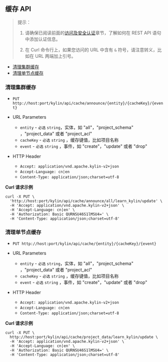 ## 缓存 API

> 提示：
>
> 1. 请确保已阅读前面的[访问及安全认证](authentication.cn.md)章节，了解如何在 REST API 语句中添加认证信息。
>
> 2. 在 Curl 命令行上，如果您访问的 URL 中含有 `&` 符号，请注意转义，比如在 URL 两端加上引号。



* [清理集群缓存](#清理集群缓存)
* [清理单节点缓存](#清理单节点缓存)



### 清理集群缓存

- `PUT http://host:port/kylin/api/cache/announce/{entity}/{cacheKey}/{event}`

- URL Parameters
    * `entity` - `必选` `string`，实体，如 "all"，"project_schema" ，"project_data" 或者 "project_acl" 
    * `cacheKey` - `必选` `string` ，缓存键值，比如项目名称
    * `event` - `必选` `string` ，事件，如 "create"，"update" 或者 "drop"

- HTTP Header
	- `Accept: application/vnd.apache.kylin-v2+json`
	- `Accept-Language: cn|en`
	- `Content-Type: application/json;charset=utf-8`

**Curl 请求示例**

```shell
curl -X PUT \
  'http://host:port/kylin/api/cache/announce/all/learn_kylin/update' \
  -H 'Accept: application/vnd.apache.kylin-v2+json' \
  -H 'Accept-Language: cn|en' \
  -H 'Authorization: Basic QURNSU46S1lMSU4=' \
  -H 'Content-Type: application/json;charset=utf-8'
```



### 清理单节点缓存

- `PUT http://host:port/kylin/api/cache/{entity}/{cacheKey}/{event}`

- URL Parameters
    * `entity` - `必选` `string`，实体，如 "all"，"project_schema" ，"project_data" 或者 "project_acl" 
    * `cacheKey` - `必选` `string`  ，缓存键值，比如项目名称
    * `event` - `必选` `string` ，事件，如 "create"，"update" 或者 "drop"

- HTTP Header
	- `Accept: application/vnd.apache.kylin-v2+json`
	- `Accept-Language: cn|en`
	- `Content-Type: application/json;charset=utf-8`

**Curl 请求示例**

```shell
curl -X PUT \
  http://host:port/kylin/api/cache/project_data/learn_kylin/update \
  -H 'Accept: application/vnd.apache.kylin-v2+json' \
  -H 'Accept-Language: cn|en' \
  -H 'Authorization: Basic QURNSU46S1lMSU4=' \
  -H 'Content-Type: application/json;charset=utf-8'
```
